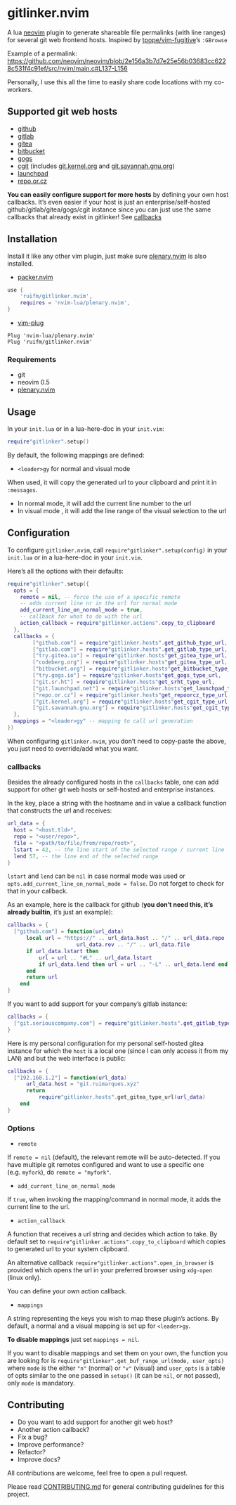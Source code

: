 # gitlinker.nvim

A lua [neovim](https://github.com/neovim/neovim) plugin to generate
shareable file permalinks (with line ranges) for several git web
frontend hosts. Inspired by
[tpope/vim-fugitive](https://github.com/tpope/vim-fugitive)’s `:GBrowse`

Example of a permalink:
<https://github.com/neovim/neovim/blob/2e156a3b7d7e25e56b03683cc6228c531f4c91ef/src/nvim/main.c#L137-L156>

Personally, I use this all the time to easily share code locations with
my co-workers.

## Supported git web hosts

- [github](https://github.com)
- [gitlab](https://gitlab.com)
- [gitea](https://try.gitea.io)
- [bitbucket](https://bitbucket.org)
- [gogs](https://gogs.io)
- [cgit](https://git.zx2c4.com/cgit) (includes
  [git.kernel.org](https://git.kernel.org) and
  [git.savannah.gnu.org](http://git.savannah.gnu.org))
- [launchpad](https://launchpad.net)
- [repo.or.cz](https://repo.or.cz)

**You can easily configure support for more hosts** by defining your own
host callbacks. It’s even easier if your host is just an
enterprise/self-hosted github/gitlab/gitea/gogs/cgit instance since you
can just use the same callbacks that already exist in gitlinker! See
[callbacks](#callbacks)

## Installation

Install it like any other vim plugin, just make sure
[plenary.nvim](https://github.com/nvim-lua/plenary.nvim) is also
installed.

- [packer.nvim](https://github.com/wbthomason/packer.nvim)

``` lua
use {
    'ruifm/gitlinker.nvim',
    requires = 'nvim-lua/plenary.nvim',
}
```

- [vim-plug](https://github.com/junegunn/vim-plug)

``` vim
Plug 'nvim-lua/plenary.nvim'
Plug 'ruifm/gitlinker.nvim'
```

### Requirements

- git
- neovim 0.5
- [plenary.nvim](https://github.com/nvim-lua/plenary.nvim)

## Usage

In your `init.lua` or in a lua-here-doc in your `init.vim`:

``` lua
require"gitlinker".setup()
```

By default, the following mappings are defined:

- `<leader>gy` for normal and visual mode

When used, it will copy the generated url to your clipboard and print it
in `:messages`.

- In normal mode, it will add the current line number to the url
- In visual mode , it will add the line range of the visual selection to
  the url

## Configuration

To configure `gitlinker.nvim`, call `require"gitlinker".setup(config)`
in your `init.lua` or in a lua-here-doc in your `init.vim`.

Here’s all the options with their defaults:

``` lua
require"gitlinker".setup({
  opts = {
    remote = nil, -- force the use of a specific remote
    -- adds current line nr in the url for normal mode
    add_current_line_on_normal_mode = true,
    -- callback for what to do with the url
    action_callback = require"gitlinker.actions".copy_to_clipboard
  },
  callbacks = {
        ["github.com"] = require"gitlinker.hosts".get_github_type_url,
        ["gitlab.com"] = require"gitlinker.hosts".get_gitlab_type_url,
        ["try.gitea.io"] = require"gitlinker.hosts"get_gitea_type_url,
        ["codeberg.org"] = require"gitlinker.hosts"get_gitea_type_url,
        ["bitbucket.org"] = require"gitlinker.hosts"get_bitbucket_type_url,
        ["try.gogs.io"] = require"gitlinker.hosts"get_gogs_type_url,
        ["git.sr.ht"] = require"gitlinker.hosts"get_srht_type_url,
        ["git.launchpad.net"] = require"gitlinker.hosts"get_launchpad_type_url,
        ["repo.or.cz"] = require"gitlinker.hosts"get_repoorcz_type_url,
        ["git.kernel.org"] = require"gitlinker.hosts"get_cgit_type_url,
        ["git.savannah.gnu.org"] = require"gitlinker.hosts"get_cgit_type_url
  },
  mappings = "<leader>gy" -- mapping to call url generation
})
```

When configuring `gitlinker.nvim`, you don’t need to copy-paste the
above, you just need to override/add what you want.

### callbacks

Besides the already configured hosts in the `callbacks` table, one can
add support for other git web hosts or self-hosted and enterprise
instances.

In the key, place a string with the hostname and in value a callback
function that constructs the url and receives:

``` lua
url_data = {
  host = "<host.tld>",
  repo = "<user/repo>",
  file = "<path/to/file/from/repo/root>",
  lstart = 42, -- the line start of the selected range / current line
  lend 57, -- the line end of the selected range
}
```

`lstart` and `lend` can be `nil` in case normal mode was used or
`opts.add_current_line_on_normal_mode = false`. Do not forget to check
for that in your callback.

As an example, here is the callback for github (**you don’t need this,
it’s already builtin**, it’s just an example):

``` lua
callbacks = {
  ["github.com"] = function(url_data)
      local url = "https://" .. url_data.host .. "/" .. url_data.repo .. "/blob/" ..
                      url_data.rev .. "/" .. url_data.file
      if url_data.lstart then
          url = url .. "#L" .. url_data.lstart
          if url_data.lend then url = url .. "-L" .. url_data.lend end
      end
      return url
    end
}
```

If you want to add support for your company’s gitlab instance:

``` lua
callbacks = {
  ["git.seriouscompany.com"] = require"gitlinker.hosts".get_gitlab_type_url
}
```

Here is my personal configuration for my personal self-hosted gitea
instance for which the `host` is a local one (since I can only access it
from my LAN) and but the web interface is public:

``` lua
callbacks = {
  ["192.168.1.2"] = function(url_data)
      url_data.host = "git.ruimarques.xyz"
      return
          require"gitlinker.hosts".get_gitea_type_url(url_data)
    end
}
```

### Options

- `remote`

If `remote = nil` (default), the relevant remote will be auto-detected.
If you have multiple git remotes configured and want to use a specific
one (e.g. `myfork`), do `remote = "myfork"`.

- `add_current_line_on_normal_mode`

If `true`, when invoking the mapping/command in normal mode, it adds the
current line to the url.

- `action_callback`

A function that receives a url string and decides which action to take.
By default set to `require"gitlinker.actions".copy_to_clipboard` which
copies to generated url to your system clipboard.

An alternative callback `require"gitlinker.actions".open_in_browser` is
provided which opens the url in your preferred browser using `xdg-open`
(linux only).

You can define your own action callback.

- `mappings`

A string representing the keys you wish to map these plugin’s actions.
By default, a normal and a visual mapping is set up for `<leader>gy`.

**To disable mappings** just set `mappings = nil`.

If you want to disable mappings and set them on your own, the function
you are looking for is
`require"gitlinker".get_buf_range_url(mode, user_opts)` where `mode` is
the either `"n"` (normal) or `"v"` (visual) and `user_opts` is a table
of opts similar to the one passed in `setup()` (it can be `nil`, or not
passed), only `mode` is mandatory.

## Contributing

- Do you want to add support for another git web host?
- Another action callback?
- Fix a bug?
- Improve performance?
- Refactor?
- Improve docs?

All contributions are welcome, feel free to open a pull request.

Please read [CONTRIBUTING.md](./CONTRIBUTING.md) for general
contributing guidelines for this project.
